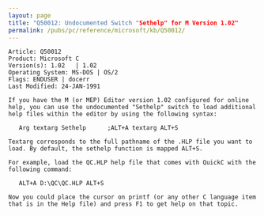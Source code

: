 ```yaml
---
layout: page
title: "Q50012: Undocumented Switch "Sethelp" for M Version 1.02"
permalink: /pubs/pc/reference/microsoft/kb/Q50012/
---
```


	Article: Q50012
	Product: Microsoft C
	Version(s): 1.02   | 1.02
	Operating System: MS-DOS | OS/2
	Flags: ENDUSER | docerr
	Last Modified: 24-JAN-1991
	
	If you have the M (or MEP) Editor version 1.02 configured for online
	help, you can use the undocumented "Sethelp" switch to load additional
	help files within the editor by using the following syntax:
	
	   Arg textarg Sethelp      ;ALT+A textarg ALT+S
	
	Textarg corresponds to the full pathname of the .HLP file you want to
	load. By default, the sethelp function is mapped ALT+S.
	
	For example, load the QC.HLP help file that comes with QuickC with the
	following command:
	
	   ALT+A D:\QC\QC.HLP ALT+S
	
	Now you could place the cursor on printf (or any other C language item
	that is in the Help file) and press F1 to get help on that topic.
